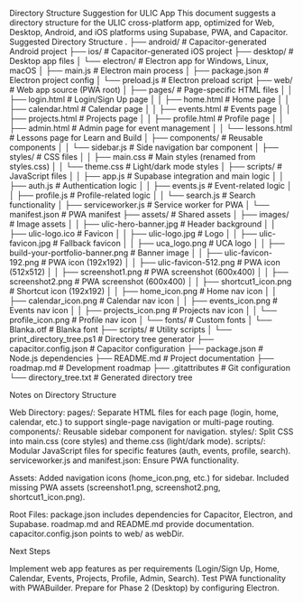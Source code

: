 Directory Structure Suggestion for ULIC App
This document suggests a directory structure for the ULIC cross-platform app, optimized for Web, Desktop, Android, and iOS platforms using Supabase, PWA, and Capacitor.
Suggested Directory Structure
.
├── android/                            # Capacitor-generated Android project
├── ios/                               # Capacitor-generated iOS project
├── desktop/                           # Desktop app files
│   └── electron/                      # Electron app for Windows, Linux, macOS
│       ├── main.js                    # Electron main process
│       ├── package.json               # Electron project config
│       └── preload.js                 # Electron preload script
├── web/                               # Web app source (PWA root)
│   ├── pages/                        # Page-specific HTML files
│   │   ├── login.html                # Login/Sign Up page
│   │   ├── home.html                 # Home page
│   │   ├── calendar.html             # Calendar page
│   │   ├── events.html               # Events page
│   │   ├── projects.html             # Projects page
│   │   ├── profile.html              # Profile page
│   │   ├── admin.html                # Admin page for event management
│   │   └── lessons.html              # Lessons page for Learn and Build
│   ├── components/                   # Reusable components
│   │   └── sidebar.js                # Side navigation bar component
│   ├── styles/                       # CSS files
│   │   ├── main.css                  # Main styles (renamed from styles.css)
│   │   └── theme.css                 # Light/dark mode styles
│   ├── scripts/                      # JavaScript files
│   │   ├── app.js                    # Supabase integration and main logic
│   │   ├── auth.js                   # Authentication logic
│   │   ├── events.js                 # Event-related logic
│   │   ├── profile.js                # Profile-related logic
│   │   └── search.js                 # Search functionality
│   ├── serviceworker.js              # Service worker for PWA
│   └── manifest.json                 # PWA manifest
├── assets/                            # Shared assets
│   ├── images/                       # Image assets
│   │   ├── ulic-hero-banner.jpg      # Header background
│   │   ├── ulic-logo.ico             # Favicon
│   │   ├── ulic-logo.jpg             # Logo
│   │   ├── ulic-favicon.jpg          # Fallback favicon
│   │   ├── uca_logo.png              # UCA logo
│   │   ├── build-your-portfolio-banner.png # Banner image
│   │   ├── ulic-favicon-192.png      # PWA icon (192x192)
│   │   ├── ulic-favicon-512.png      # PWA icon (512x512)
│   │   ├── screenshot1.png           # PWA screenshot (600x400)
│   │   ├── screenshot2.png           # PWA screenshot (600x400)
│   │   ├── shortcut1_icon.png        # Shortcut icon (192x192)
│   │   ├── home_icon.png             # Home nav icon
│   │   ├── calendar_icon.png         # Calendar nav icon
│   │   ├── events_icon.png           # Events nav icon
│   │   ├── projects_icon.png         # Projects nav icon
│   │   └── profile_icon.png          # Profile nav icon
│   └── fonts/                        # Custom fonts
│       └── Blanka.otf                # Blanka font
├── scripts/                           # Utility scripts
│   └── print_directory_tree.ps1      # Directory tree generator
├── capacitor.config.json              # Capacitor configuration
├── package.json                       # Node.js dependencies
├── README.md                         # Project documentation
├── roadmap.md                         # Development roadmap
├── .gitattributes                    # Git configuration
└── directory_tree.txt                 # Generated directory tree

Notes on Directory Structure

Web Directory:
pages/: Separate HTML files for each page (login, home, calendar, etc.) to support single-page navigation or multi-page routing.
components/: Reusable sidebar component for navigation.
styles/: Split CSS into main.css (core styles) and theme.css (light/dark mode).
scripts/: Modular JavaScript files for specific features (auth, events, profile, search).
serviceworker.js and manifest.json: Ensure PWA functionality.


Assets:
Added navigation icons (home_icon.png, etc.) for sidebar.
Included missing PWA assets (screenshot1.png, screenshot2.png, shortcut1_icon.png).


Root Files:
package.json includes dependencies for Capacitor, Electron, and Supabase.
roadmap.md and README.md provide documentation.
capacitor.config.json points to web/ as webDir.



Next Steps

Implement web app features as per requirements (Login/Sign Up, Home, Calendar, Events, Projects, Profile, Admin, Search).
Test PWA functionality with PWABuilder.
Prepare for Phase 2 (Desktop) by configuring Electron.
